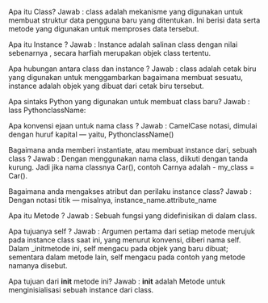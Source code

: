 Apa itu Class? 
Jawab :
class adalah mekanisme yang digunakan untuk membuat struktur data pengguna baru yang ditentukan. Ini berisi data serta metode yang digunakan untuk memproses data tersebut.

Apa itu Instance ? 
Jawab :
Instance adalah salinan class dengan nilai sebenarnya , secara harfiah merupakan objek class tertentu.

Apa hubungan antara class dan instance ? 
Jawab :
class adalah cetak biru yang digunakan untuk menggambarkan bagaimana membuat sesuatu, instance adalah objek yang dibuat dari cetak biru tersebut.

Apa sintaks Python yang digunakan untuk membuat class baru? 
Jawab :
lass PythonclassName:

Apa konvensi ejaan untuk nama class ? 
Jawab :
CamelCase notasi, dimulai dengan huruf kapital — yaitu, PythonclassName()

Bagaimana anda memberi instantiate, atau membuat instance dari, sebuah class ? 
Jawab :
Dengan menggunakan nama class, diikuti dengan tanda kurung. Jadi jika nama classnya Car(), contoh Carnya adalah - my_class = Car().

Bagaimana anda mengakses atribut dan perilaku instance class? 
Jawab :
Dengan notasi titik — misalnya, instance_name.attribute_name

Apa itu Metode ? 
Jawab :
Sebuah fungsi yang didefinisikan di dalam class.

Apa tujuanya self ? 
Jawab :
Argumen pertama dari setiap metode merujuk pada instance class saat ini, yang menurut konvensi, diberi nama self. Dalam _initmetode ini, self mengacu pada objek yang baru dibuat; sementara dalam metode lain, self mengacu pada contoh yang metode namanya disebut. 

Apa tujuan dari __init__ metode ini?
Jawab :
 __init__ adalah Metode untuk menginisialisasi sebuah instance dari class.